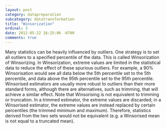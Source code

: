 ```yaml
---
layout: post
category: datapreparation
subcategory: datatransformation
title: "Winsorization"
ordinal: 3
date: 2012-05-22 16:25:06 -0700
comments: true
---
```

Many statistics can be heavily influenced by outliers. One strategy is to set all outliers to a specified percentile of the data. This is called Winsorization of Winsorizing. In Winsorization, extreme values are limited in the statistical data to reduce the effect of these spurious outliers. For example, a 90\% Winsorisation would see all data below the 5th percentile set to the 5th percentile, and data above the 95th percentile set to the 95th percentile. Winsorised estimators are usually more robust to outliers than their more standard forms, although there are alternatives, such as trimming, that will achieve a similar effect.
Note that Winsorising is not equivalent to trimming or truncation. In a trimmed estimator, the extreme values are discarded; in a Winsorised estimator, the extreme values are instead replaced by certain percentiles (the trimmed minimum and maximum). Therefore, statistics derived from the two sets would not be equivalent (e.g. a Winsorised mean is not equal to a truncated mean).
